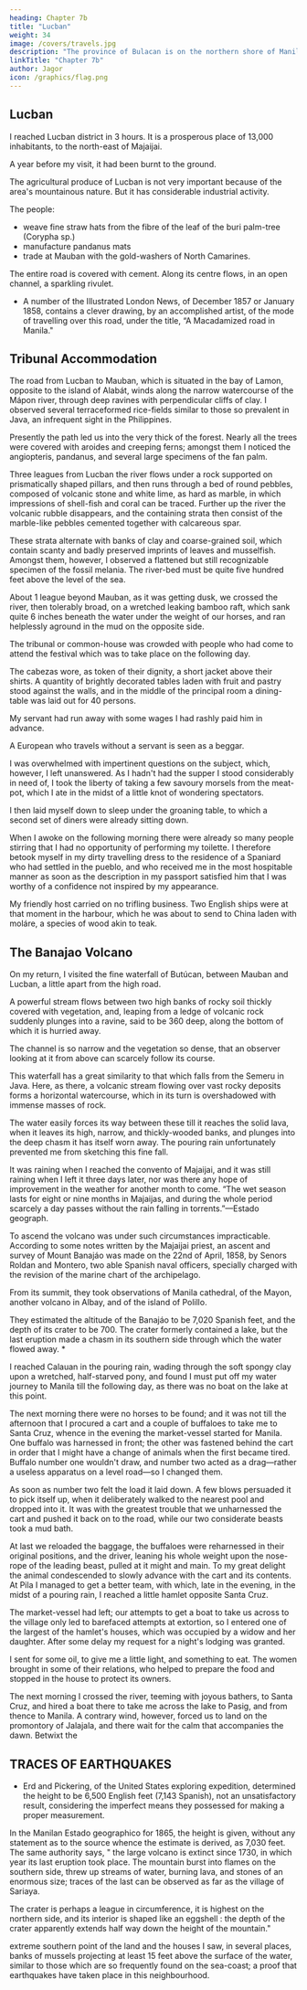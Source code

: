 ```yaml
---
heading: Chapter 7b
title: "Lucban"
weight: 34
image: /covers/travels.jpg
description: "The province of Bulacan is on the northern shore of Manila Bay"
linkTitle: "Chapter 7b"
author: Jagor
icon: /graphics/flag.png
---
```



## Lucban

I reached Lucban district in 3 hours. It is a prosperous place of 13,000 inhabitants, to the north-east of Majaijai.

A year before my visit, it had been burnt to the ground. 

The agricultural produce of Lucban is not very important because of the area's mountainous nature. But it has considerable industrial activity.

The people:
- weave fine straw hats from the fibre of the leaf of the buri palm-tree (Corypha sp.)
- manufacture pandanus mats
- trade at Mauban with the gold-washers of North Camarines. 

The entire road is covered with cement. Along its centre flows, in an open channel, a sparkling rivulet.

* A number of the Illustrated London News, of December 1857 or January 1858, contains a clever drawing, by an accomplished artist, of the mode of travelling over this road, under the title, “A Macadamized road in Manila."


## Tribunal Accommodation

The road from Lucban to Mauban, which is situated in the bay of Lamon, opposite to the island of Alabát, winds along the narrow watercourse of the Mápon river, through deep ravines with perpendicular cliffs of clay. I observed several terraceformed rice-fields similar to those so prevalent in Java, an infrequent sight in the Philippines. 

Presently the path led us into the very thick of the forest. Nearly all the trees were covered with aroides and creeping ferns; amongst them I noticed the angiopteris, pandanus, and several large specimens of the fan palm.

Three leagues from Lucban the river flows under a rock supported on prismatically shaped pillars, and then runs through a bed of round pebbles, composed of volcanic stone and white lime, as hard as marble, in which impressions of shell-fish and coral can be traced. Further up the river the volcanic rubble disappears, and the containing strata then consist of the marble-like pebbles cemented together with calcareous spar. 

These strata alternate with banks of clay and coarse-grained soil, which contain scanty and badly preserved imprints of leaves and musselfish. Amongst them, however, I observed a flattened but still recognizable specimen of the fossil melania. The river-bed must be quite five hundred feet above the level of the sea.

About 1 league beyond Mauban, as it was getting dusk, we crossed the river, then tolerably broad, on a wretched leaking bamboo raft, which sank quite 6 inches beneath the water under the weight of our horses, and ran helplessly aground in the mud on the opposite side.

The tribunal or common-house was crowded with people who had come to attend the festival which was to take place on the following day. 

The cabezas wore, as token of their dignity, a short jacket above their shirts. A quantity of brightly decorated tables laden with fruit and pastry stood against the walls, and in the middle of the principal room a dining-table was laid out for 40 persons.


My servant had run away with some wages I had rashly paid him in advance. 

A European who travels without a servant is seen as a beggar.

I was overwhelmed with impertinent questions on the subject, which, however, I left unanswered. As I hadn't had the supper I stood considerably in need of, I took the liberty of taking a few savoury morsels from the meat-pot, which I ate in the midst of a little knot of wondering spectators. 

I then laid myself down to sleep under the groaning table, to which a second set of diners were already sitting down. 

When I awoke on the following morning there were already so many people stirring that I had no opportunity of performing my toilette. I therefore betook myself in my dirty travelling dress to the residence of a Spaniard who had settled in the pueblo, and who received me in the most hospitable manner as soon as the description in my passport satisfied him that I was worthy of a confidence not inspired by my appearance.

My friendly host carried on no trifling business. Two English ships were at that moment in the harbour, which he was about to send to China laden with moláre, a species of wood akin to teak.



## The Banajao Volcano

On my return, I visited the fine waterfall of Butúcan, between Mauban and Lucban, a little apart from the high road. 

A powerful stream flows between two high banks of rocky soil thickly covered with vegetation, and, leaping from a ledge of volcanic rock suddenly plunges into a ravine, said to be 360 deep, along the bottom of which it is hurried away. 

The channel is so narrow and the vegetation so dense, that an observer looking at it from above can scarcely follow its course. 

This waterfall has a great similarity to that which falls from the Semeru in Java. Here, as there, a volcanic stream flowing over vast rocky deposits forms a horizontal watercourse, which in its turn is overshadowed with immense masses of rock. 

The water easily forces its way between these till it reaches the solid lava, when it leaves its high, narrow, and thickly-wooded banks, and plunges into the deep chasm it has itself worn away. The pouring rain unfortunately prevented me from sketching this fine fall. 

It was raining when I reached the convento of Majaijai, and it was still raining when I left it three days later, nor was there any hope of improvement in the weather for another month to come. “The wet season lasts for eight or nine months in Majaijas, and during the whole period scarcely a day passes without the rain falling in torrents.”—Estado geograph.

To ascend the volcano was under such circumstances impracticable. According to some notes written by the Majaijai priest, an ascent and survey of Mount Banajáo was made on the 22nd of April, 1858, by Senors Roldan and Montero, two able Spanish naval officers, specially charged with the revision of the marine chart of the archipelago. 

From its summit, they took observations of Manila cathedral, of the Mayon, another volcano in Albay, and of the island of Polillo. 

They estimated the altitude of the Banajáo to be 7,020 Spanish feet, and the depth of its crater to be 700. The crater formerly contained a lake, but the last eruption made a chasm in its southern side through which the water flowed away. *

I reached Calauan in the pouring rain, wading through the soft spongy clay upon a wretched, half-starved pony, and found I must put off my water journey to Manila till the following day, as there was no boat on the lake at this point. 

The next morning there were no horses to be found; and it was not till the afternoon that I procured a cart and a couple of buffaloes to take me to Santa Cruz, whence in the evening the market-vessel started for Manila. One buffalo was harnessed in front; the other was fastened behind the cart in order that I might have a change of animals when the first became tired. Buffalo number one wouldn't draw, and number two acted as a drag—rather a useless apparatus on a level road—so I changed them. 

As soon as number two felt the load it laid down. A few blows persuaded it to pick itself up, when it deliberately walked to the nearest pool and dropped into it. It was with the greatest trouble that we unharnessed the cart and pushed it back on to the road, while our two considerate beasts took a mud bath. 

At last we reloaded the baggage, the buffaloes were reharnessed in their original positions, and the driver, leaning his whole weight upon the nose-rope of the leading beast, pulled at it might and main. To my great delight the animal condescended to slowly advance with the cart and its contents. At Pila I managed to get a better team, with which, late in the evening, in the midst of a pouring rain, I reached a little hamlet opposite Santa Cruz. 

The market-vessel had left; our attempts to get a boat to take us across to the village only led to barefaced attempts at extortion, so I entered one of the largest of the hamlet's houses, which was occupied by a widow and her daughter. After some delay my request for a night's lodging was granted. 

I sent for some oil, to give me a little light, and something to eat. The women brought in some of their relations, who helped to prepare the food and stopped in the house to protect its owners. 

The next morning I crossed the river, teeming with joyous bathers, to Santa Cruz, and hired a boat there to take me across the lake to Pasig, and from thence to Manila. A contrary wind, however, forced us to land on the promontory of Jalajala, and there wait for the calm that accompanies the dawn. Betwixt the 


## TRACES OF EARTHQUAKES

* Erd and Pickering, of the United States exploring expedition, determined the height to be 6,500 English feet (7,143 Spanish), not an unsatisfactory result, considering the imperfect means they possessed for making a proper measurement. 

In the Manilan Estado geographico for 1865, the height is given, without any statement as to the source whence the estimate is derived, as 7,030 feet. The same authority says, " the large volcano is extinct since 1730, in which year its last eruption took place. The mountain burst into flames on the southern side, threw up streams of water, burning lava, and stones of an enormous size; traces of the last can be observed as far as the village of Sariaya.

The crater is perhaps a league in circumference, it is highest on the northern side, and its interior is shaped like an eggshell : the depth of the crater apparently extends half way down the height of the mountain."

extreme southern point of the land and the houses I saw, in several places, banks of mussels projecting at least 15 feet above the surface of the water, similar to those which are so frequently found on the sea-coast; a proof that earthquakes have taken place in this neighbourhood.
